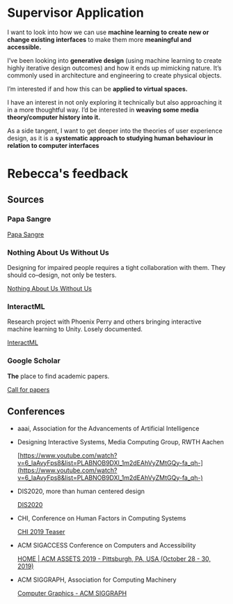 # Supervisor Application

I want to look into how we can use **machine learning to create new or change existing interfaces** to make them more **meaningful and accessible.**

I’ve been looking into **generative design** (using machine learning to create highly iterative design outcomes) and how it ends up mimicking nature. It’s commonly used in architecture and engineering to create physical objects.

I’m interested if and how this can be **applied to virtual spaces.**

I have an interest in not only exploring it technically but also approaching it in a more thoughtful way. I’d be interested in **weaving some media theory/computer history into it.**

As a side tangent, I want to get deeper into the theories of user experience design, as it is a **systematic approach to studying human behaviour in relation to computer interfaces**

# Rebecca's feedback

## Sources

### Papa Sangre

[Papa Sangre](https://en.wikipedia.org/wiki/Papa_Sangre)

### Nothing About Us Without Us

Designing for impaired people requires a tight collaboration with them. They should co–design, not only be testers.

[Nothing About Us Without Us](https://en.wikipedia.org/wiki/Nothing_About_Us_Without_Us)

### InteractML

Research project with Phoenix Perry and others bringing interactive machine learning to Unity. Losely documented.

[InteractML](http://interactml.com/)

### Google Scholar

**The** place to find academic papers.

[](http://scholar.google.com)

[Call for papers](https://sites.google.com/view/ux-iml/call-for-papers)

## Conferences

- aaai, Association for the Advancements of Artificial Intelligence
- Designing Interactive Systems, Media Computing Group, RWTH Aachen

    [https://www.youtube.com/watch?v=6_laAvyFps8&list=PLABNOB9DXl_1m2dEAhVyZMtGQy-fa_qh-](https://www.youtube.com/watch?v=6_laAvyFps8&list=PLABNOB9DXl_1m2dEAhVyZMtGQy-fa_qh-)

- DIS2020, more than human centered design

    [DIS2020](https://dis.acm.org/2020/)

- CHI, Conference on Human Factors in Computing Systems

    [CHI 2019 Teaser](https://youtu.be/ZG7e1-4oAkI)

- ACM SIGACCESS Conference on Computers and Accessibility

    [HOME | ACM ASSETS 2019 - Pittsburgh, PA, USA (October 28 - 30, 2019)](https://assets19.sigaccess.org/)

- ACM SIGGRAPH, Association for Computing Machinery

    [Computer Graphics - ACM SIGGRAPH](https://www.siggraph.org/)